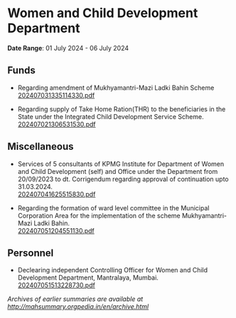 # Women and Child Development Department

**Date Range**: 01 July 2024 - 06 July 2024


## Funds
- Regarding amendment of Mukhyamantri-Mazi Ladki Bahin Scheme\
  [202407031335114330.pdf](https://gr.maharashtra.gov.in/Site/Upload/Government%20Resolutions/English/202407031335114330.pdf)

- Regarding supply of Take Home Ration(THR) to the beneficiaries in the State under the Integrated Child Development Service Scheme.\
  [202407021306531530.pdf](https://gr.maharashtra.gov.in/Site/Upload/Government%20Resolutions/English/202407021306531530.pdf)

## Miscellaneous
- Services of 5 consultants of KPMG Institute for Department of Women and Child Development (self) and Office under the Department from 20/09/2023 to dt. Corrigendum regarding approval of continuation upto 31.03.2024.\
  [202407041625515830.pdf](https://gr.maharashtra.gov.in/Site/Upload/Government%20Resolutions/English/202407041625515830.pdf)

- Regarding the formation of ward level committee in the Municipal Corporation Area for the implementation of the scheme Mukhyamantri- Mazi Ladki Bahin.\
  [202407051204551130.pdf](https://gr.maharashtra.gov.in/Site/Upload/Government%20Resolutions/English/202407051204551130.pdf)

## Personnel
- Declearing independent Controlling Officer for Women and Child Development Department, Mantralaya, Mumbai.\
  [202407051513228730.pdf](https://gr.maharashtra.gov.in/Site/Upload/Government%20Resolutions/English/202407051513228730.pdf)


*Archives of earlier summaries are available at http://mahsummary.orgpedia.in/en/archive.html*